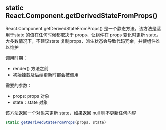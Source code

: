 
## static React.Component.getDerivedStateFromProps()
React.Component.getDerivedStateFromProps() 是一个静态方法。该方法是适用于state 的值在任何时候都取决于 props，让组件在 props 变化时更新 state。大多数情况下，不建议state 复制props，派生状态会导致代码冗余，并使组件难以维护

调用时期：
* render() 方法之前
* 初始挂载及后续更新时都会被调用

需要的参数：
* props: props 对象
* state：state 对象

该方法返回一个对象来更新 state，如果返回 null 则不更新任何内容
```js
static getDerivedStateFromProps(props, state)
```